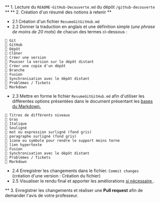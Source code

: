 ** 1. Lecture du `README-GitHub-Decouverte.md` du dépôt `/github-decouverte`  **
** 2. Création d'un résumé des notions à retenir **
  - 2.1 Création d'un fichier `ResumeGitGitHub.md`
  - 2.2 Donner la traduction en anglais et une définition simple (_une phrase de moins de 20 mots_) de chacun des termes ci-dessous :
```
🔶 Git
🔶 GitHub
🔶 Dépôt
🔶 Clôner 
🔶 Créer une version
🔶 Pousser la version sur le dépôt distant
🔶 Créer une copie d'un dépôt
🔶 Branche
🔶 Fusion
🔶 Synchronisation avec le dépôt distant
🔶 Problèmes / Tickets
🔶 Markdown
```
 - 2.3 Mettre en forme le fichier `ResumeGitGitHub.md` afin d'utiliser les différentes options présentées dans le document présentant les [bases du Markdown.](https://docs.github.com/en/get-started/writing-on-github/getting-started-with-writing-and-formatting-on-github/basic-writing-and-formatting-syntax)
```
🔶 Titres de différents niveaux
🔶 Gras
🔶 Italique
🔶 Souligné 
🔶 mot ou expression surligné (fond gris)
🔶 paragraphe surligné (fond gris)
🔶 îcone ou symbole pour rendre le support moins terne
🔶 lien hypertexte
🔶 Fusion
🔶 Synchronisation avec le dépôt distant
🔶 Problèmes / Tickets
🔶 Markdown
```
- 2.4 Enregistrer les changements dans le fichier. `Commit changes` (création d'une version : Création du fichier)
- 2.5 Visualiser le rendu final et apporter les améliorations <ins> si nécessaire </ins> .

** 3. Enregistrer les changements et réaliser une **Pull request** afin de demander l'avis de votre professeur.
